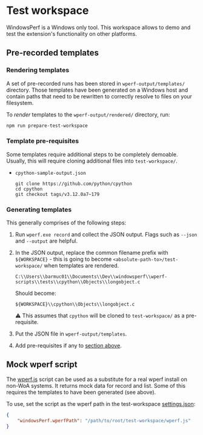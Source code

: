 # Test workspace

WindowsPerf is a Windows only tool. This workspace allows to demo and test the extension's functionality on other platforms.

## Pre-recorded templates

### Rendering templates

A set of pre-recorded runs has been stored in `wperf-output/templates/` directory. Those templates have been generated on a Windows host and contain paths that need to be rewritten to correctly resolve to files on your filesystem.

To _render_ templates to the `wperf-output/rendered/` directory, run:

```sh
npm run prepare-test-workspace
```

### Template pre-requisites

Some templates require additional steps to be completely demoable. Usually, this will require cloning additional files into `test-workspace/`.

- `cpython-sample-output.json`

   ```
   git clone https://github.com/python/cpython
   cd cpython
   git checkout tags/v3.12.0a7~179
   ```

### Generating templates

This generally comprises of the following steps:

1. Run `wperf.exe record` and collect the JSON output. Flags such as `--json` and `--output` are helpful.
1. In the JSON output, replace the common filename prefix with `${WORKSPACE}` - this is going to
   become `<absolute-path-to>/test-workspace/` when templates are rendered.

   ```
   C:\\Users\\barmuc01\\Documents\\Dev\\windowsperf\\wperf-scripts\\tests\\cpython\\Objects\\longobject.c
   ```

   Should become:

   ```
   ${WORKSPACE}\\cpython\\Objects\\longobject.c
   ```

   ⚠️ This assumes that `cpython` will be cloned to `test-workspace/` as a pre-requisite.

1. Put the JSON file in `wperf-output/templates`.
1. Add pre-requisites if any to [section above](#template-pre-requisites).

## Mock wperf script

The [wperf.js](./wperf.js) script can be used as a substitute for a real wperf install on non-WoA systems. It returns mock data for record and list. Some of this requires the templates to have been generated (see above).

To use, set the script as the wperf path in the test-workspace [settings.json](./.vscode/settings.json):
```json
{
    "windowsPerf.wperfPath": "/path/to/root/test-workspace/wperf.js"
}
```
